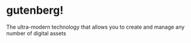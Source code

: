 # gutenberg!

The ultra-modern technology that allows you to create and manage any number of digital assets
